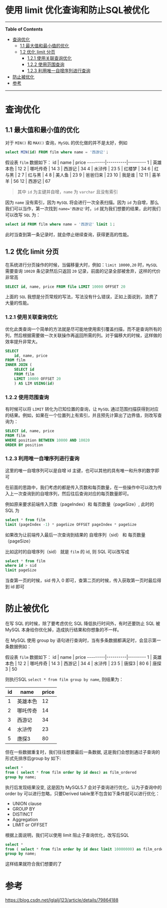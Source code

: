 <h1> 使用 limit 优化查询和防止SQL被优化 </h1>

---
**Table of Contents**

- [查询优化](#查询优化)
  - [1.1 最大值和最小值的优化](#11-最大值和最小值的优化)
  - [1.2 优化 limit 分页](#12-优化-limit-分页)
    - [1.2.1 使用关联查询优化](#121-使用关联查询优化)
    - [1.2.2 使用范围查询](#122-使用范围查询)
    - [1.2.3 利用唯一自增序列进行查询](#123-利用唯一自增序列进行查询)
- [防止被优化](#防止被优化)
- [参考](#参考)

---

# 查询优化

## 1.1 最大值和最小值的优化

对于 `MIN()` 和 `MAX()` 查询，`MySQL` 的优化做的并不是太好，例如

```sql
select MIN(id) FROM film where name = '西游记'；
```

假设表 `film` 数据如下：
 id      |  name    |  price
---------|----------|---------
 1       | 英雄本色  | 12
 2       | 哪吒传奇  | 14
 3       | 西游记    | 34
 4       | 水浒传    | 23
 5       | 红楼梦    | 34
 6       | 红与黑    | 2
 7       | 红与黑    | 4
 8       | 美人鱼    | 23
 9       | 爸爸归来  | 23
10       | 我是谁    | 12
11       | 喜羊羊    | 56
12       | 西游记    | 67

> 其中 `id` 为主键并自增，`name` 为 `varchar` 且没有索引

因为 `name` 没有索引，因为 `MySQL` 将会进行一次全表扫描。因为 `id` 为自增，那么我们可以当作，第一次找到 `name='西游记'`时，`id` 就为我们想要的结果，此时我们可以改写 `SQL` 为：

```sql
select id FROM film where name = '西游记' limit 1；
```

此时当查到第一条记录时，就会停止继续查询，获得更高的性能。

## 1.2 优化 limit 分页

在系统进行分页操作的时候，当偏移量大时，例如：`limit 10000,20` 时，`MySQL` 需要查询 `10020` 条记录然后只返回 `20` 记录，前面的记录全部被舍弃，这样的代价非常高

```sql
SELECT id, name, price FROM file LIMIT 10000 OFFSET 20
```

上面的 `SQL` 我想是分页常规的写法，写法没有什么错误，正如上面说到，浪费了大量的性能。

### 1.2.1 使用关联查询优化

优化此类查询一个简单的方法就是尽可能地使用索引覆盖扫描，而不是查询所有的列，然后根据需要做一次关联操作再返回所需的列。对于偏移大的时候，这样做的效率提升非常大。

```SQL
SELECT
    id, name, price
FROM film
INNER JOIN (
    SELECT id
    FROM film
    LIMIT 10000 OFFSET 20
    ) AS LIM USING(id)
```

### 1.2.2 使用范围查询

有时候可以将 `LIMIT` 转化为已知位置的查询，让 `MySQL` 通过范围扫描获得到对应的结果。例如，如果在一个位置列上有索引，并且预先计算出了边界值，则改写查询为：

```sql
SELECT id, name, price
FROM film
WHERE position BETWEEN 10000 AND 10020
ORDER BY position
```

### 1.2.3 利用唯一自增序列进行查询

这里的唯一自增序列可以是自增 id 主键，也可以其他的具有唯一和升序的数字即可

在前面的思路中，我们考虑的都是传入页数和每页数量，在一些操作中可以改为传入上一次查询到的自增序列，然后往后查询对应的每页数量即可。

例如原来要求前端传入页数（pageIndex）和 每页数量（pageSize）, 此时的 SQL 为

```sql
select * from film 
limit (pageIndex -1) * pageSize OFFSET pageIndex * pageSize
```

如果改为让前端传入最后一次查询到结果的 自增序列（sid） 和 每页数量（pageSize）

比如这时的自增序列（sid） 就是 `film` 的 id, 则 SQL 可以改写成

```sql
select * from film 
where id > sid
limit pageSize
```

当查第一页的时候，sid 传入 0 即可，查第二页的时候，传入获取第一页时最后得到 id 即可


# 防止被优化

在写 SQL 的时候，除了要考虑优化 SQL 降低执行时间外，有时还要防止 SQL 被 MySQL 本身给你优化掉，造成执行结果和你想象的不一样。

在 MySQL 使用 group by 语句进行查询时，当有多条数据都满足时，会显示第一条数据例如：

假设表 `film` 数据如下：
 id      |  name    |  price
---------|----------|---------
 1       | 英雄本色  | 12
 2       | 哪吒传奇  | 14
 3       | 西游记    | 34
 4       | 水浒传    | 23
 5       | 唐探3    | 80
 6       | 唐探3    | 50

则执行SQL `select * from film group by name`, 则结果为：

 id      |  name    |  price
---------|----------|---------
 1       | 英雄本色  | 12
 2       | 哪吒传奇  | 14
 3       | 西游记    | 34
 4       | 水浒传    | 23
 5       | 唐探3     | 80

但在一些数据重复时，我们往往想要最后一条数据, 这是我们会想到通过子查询的形式先排序后group by 如下:

```sql
select *
from ( select * from film order by id desc) as film_ordered
group by name;
```

执行后发现结果没变, 这是因为 MySQL5.7 会对子查询进行优化，认为子查询中的 order by 可以进行忽略，只要Derived table里不包含如下条件就可以进行优化：

- UNION clause
- GROUP BY
- DISTINCT
- Aggregation
- LIMIT or OFFSET

根据上面说明，我们可以使用 limit 阻止子查询优化，改写后SQL

```sql
select *
from ( select * from film order by id desc limit 10000000) as film_ordered
group by name;
```

这样结果就符合我们想要的了

# 参考

https://blog.csdn.net/lglaljj123/article/details/79864188